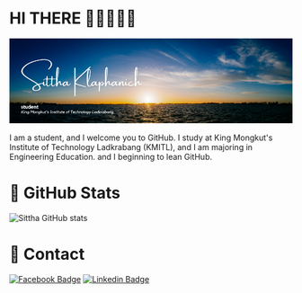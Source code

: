# HI THERE 👋🏻👨🏻‍💻

![Alt text](./Images/1.png)

I am a student, and I welcome you to GitHub. I study at King Mongkut's Institute of Technology Ladkrabang (KMITL), and I am majoring in Engineering Education. 
and I beginning to lean GitHub.

# 🚀 GitHub Stats
![ Sittha GitHub stats](https://github-readme-stats.vercel.app/api?username=SitthaKlaphanich&show_icons=true&theme=transparent)

# 📱 Contact 

[![Facebook Badge](https://img.shields.io/badge/-Sittha_Klaphanich-blue?style=flat&logo=Facebook&logoColor=white&link=https://www.facebook.com/profile.php?id=100010273261426)](https://www.facebook.com/profile.php?id=100010273261426)
[![Linkedin Badge](https://img.shields.io/badge/-Sittha_Klaphanich-blue?style=flat&logo=Linkedin&logoColor=white&link=https://www.linkedin.com/in/sittha-klaphanich-a79973b1/)](https://www.linkedin.com/in/sittha-klaphanich-a79973b1/)
